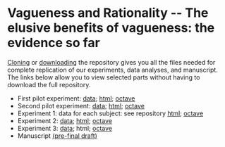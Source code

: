 # Vagueness and Rationality -- The elusive benefits of vagueness: the evidence so far

[Cloning](https://github.com/mjgreen/vagueness) or [downloading](https://github.com/mjgreen/vagueness/archive/master.zip) the repository gives you all the files needed for complete replication of our experiments, data analyses, and manuscript. The links below allow you to view selected parts without having to download the full repository.

* First pilot experiment: [data](https://mjgreen.github.io/vagueness/experiment_data_and_analyses/A_pilot_1_data/data.txt); [html](https://mjgreen.github.io/vagueness/experiment_data_and_analyses/A_pilot_1.html); [octave](https://github.com/mjgreen/vagueness/blob/master/experiment_implementations/A_pilot_1.m)
* Second pilot experiment: [data](https://mjgreen.github.io/vagueness/experiment_data_and_analyses/B_pilot_2_data/data.txt); [html](https://mjgreen.github.io/vagueness/experiment_data_and_analyses/B_pilot_2.html); [octave](https://github.com/mjgreen/vagueness/blob/master/experiment_implementations/B_pilot_2.m)
* Experiment 1: data for each subject: see repository [html](https://mjgreen.github.io/vagueness/experiment_data_and_analyses/C_exp_1.html); [octave](https://github.com/mjgreen/vagueness/blob/master/experiment_implementations/C_exp_1.m)
* Experiment 2: [data](https://mjgreen.github.io/vagueness/experiment_data_and_analyses/D_exp_2_data/data_raw.txt); [html](https://mjgreen.github.io/vagueness/experiment_data_and_analyses/D_exp_2.html); [octave](https://github.com/mjgreen/vagueness/blob/master/experiment_implementations/D_exp_2.m)
* Experiment 3: [data](https://mjgreen.github.io/vagueness/experiment_data_and_analyses/E_exp_3_data/data_raw.txt); html; [octave](https://github.com/mjgreen/vagueness/blob/master/experiment_data_and_analyses/E_exp_3_data/data_raw.txt)
* Manuscript [(pre-final draft)](https://mjgreen.github.io/vagueness/manuscript/v-book-2018.pdf)
